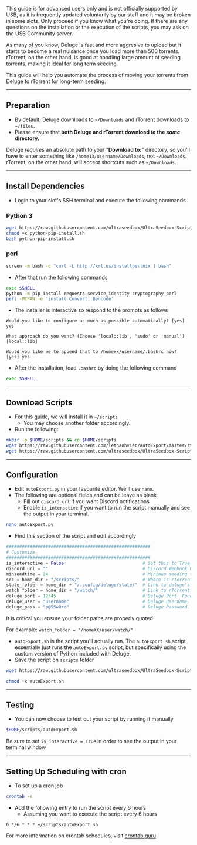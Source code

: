 <c><p class="callout warning">This guide is for advanced users only and is not officially supported by USB, as it is frequently updated voluntarily by our staff and it may be broken in some slots. Only proceed if you know what you're doing. If there are any questions on the installation or the execution of the scripts, you may ask on the USB Community server.</p></c>

As many of you know, Deluge is fast and more aggresive to upload but it starts to become a real nuisance once you load more than 500 torrents. rTorrent, on the other hand, is good at handling large amount of seeding torrents, making it ideal for long term seeding.

This guide will help you automate the process of moving your torrents from Deluge to rTorrent for long-term seeding.

***

## Preparation

* By default, Deluge downloads to `~/Downloads` and rTorrent downloads to `~/files`.
* Please ensure that **both Deluge and rTorrent download to the _same_ directory.**

<c><p class="callout info">Deluge _requires_ an absolute path to your "**Download to:**" directory, so you'll have to enter something like `/home13/username/Downloads`, not `~/Downloads`. rTorrent, on the other hand, will accept shortcuts such as `~/Downloads`.</p></c>

***

## Install Dependencies

* Login to your slot's SSH terminal and execute the following commands

### Python 3

```sh
wget https://raw.githubusercontent.com/ultraseedbox/UltraSeedbox-Scripts/master/Language%20Installers/python-pip-install.sh
chmod +x python-pip-install.sh
bash python-pip-install.sh
```

### perl

```sh
screen -m bash -c "curl -L http://xrl.us/installperlnix | bash"
```

* After that run the following commands

```sh
exec $SHELL
python -m pip install requests service_identity cryptography perl
perl -MCPAN -e 'install Convert::Bencode'
```

* The installer is interactive so respond to the prompts as follows

`Would you like to configure as much as possible automatically? [yes] yes`

`What approach do you want? (Choose 'local::lib', 'sudo' or 'manual')[local::lib]`

`Would you like me to append that to /homexx/username/.bashrc now? [yes] yes`

* After the installation, load `.bashrc` by doing the following command

```sh
exec $SHELL
```

***

## Download Scripts

* For this guide, we will install it in `~/scripts`
  * You may choose another folder accordingly.
* Run the following:

```sh
mkdir -p $HOME/scripts && cd $HOME/scripts
wget https://raw.githubusercontent.com/lethanhviet/autoExport/master/rtorrent_fast_resume.pl
wget https://raw.githubusercontent.com/ultraseedbox/UltraSeedbox-Scripts/master/deluge-rtorrent/autoExport.py
```

***

## Configuration

* Edit `autoExport.py` in your favourite editor. We'll use `nano`.
* The following are optional fields and can be leave as blank
  * Fill out `discord_url` if you want Discord notifications
  * Enable `is_interactive` if you want to run the script manually and see the output in your terminal.

```sh
nano autoExport.py
```

* Find this section of the script and edit accordingly

```py
#######################################################
# Customize
#######################################################
is_interactive = False 								# Set this to True to allow direct output or set to False for cron
discord_url = "" 									# Discord Webhook URL
minseedtime = 24 									# Minimum seeding time (in hours)
src = home_dir + "/scripts/" 						# Where is rtorrent_fast_resume.pl kept?
state_folder = home_dir + "/.config/deluge/state/" 	# Link to deluge's state folder
watch_folder = home_dir + "/watch/" 				# Link to rTorrent's watch folder
deluge_port = 12345 								# Deluge Port. Found under "Remote client access" section in UCP
deluge_user = "username" 							# Deluge Username. Found under "Remote client access" section in UCP
deluge_pass = "p@55w0rd" 							# Deluge Password. Found under "Remote client access" section in UCP
```

It is critical you ensure your folder paths are properly quoted

For example: `watch_folder = "/homeXX/user/watch/"`

* `autoExport.sh` is the script you'll actually run. The `autoExport.sh` script essentially just runs the `autoExport.py` script, but specifically using the custom version of Python included with Deluge.
* Save the script on `scripts` folder

```sh
wget https://raw.githubusercontent.com/ultraseedbox/UltraSeedbox-Scripts/master/deluge-rtorrent/autoExport.sh
```

```sh
chmod +x autoExport.sh
```

***

## Testing

* You can now choose to test out your script by running it manually

```sh
$HOME/scripts/autoExport.sh
```

Be sure to set `is_interactive = True` in order to see the output in your terminal window

***

## Setting Up Scheduling with cron

* To set up a cron job

```sh
crontab -e
```

* Add the following entry to run the script every 6 hours
  * Assuming you want to execute the script every 6 hours

```
0 */6 * * * ~/scripts/autoExport.sh
```

<c><p class="callout info">For more information on crontab schedules, visit [crontab.guru](https://crontab.guru/)</p></c>